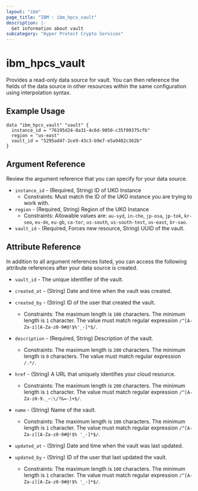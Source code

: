 ```yaml
---
layout: "ibm"
page_title: "IBM : ibm_hpcs_vault"
description: |-
  Get information about vault
subcategory: "Hyper Protect Crypto Services"
---
```


# ibm_hpcs_vault

Provides a read-only data source for vault. You can then reference the fields of the data source in other resources within the same configuration using interpolation syntax.

## Example Usage

```hcl
data "ibm_hpcs_vault" "vault" {
  instance_id = "76195d24-8a31-4c6d-9050-c35f09375cfb"
  region = "us-east"
  vault_id = "5295ad47-2ce9-43c3-b9e7-e5a9482c362b"
}
```

## Argument Reference

Review the argument reference that you can specify for your data source.

* `instance_id` - (Required, String) ID of UKO Instance
  * Constraints: Must match the ID of the UKO instance you are trying to work with.
* `region` - (Required, String) Region of the UKO Instance
  * Constraints: Allowable values are: `au-syd`, `in-che`, `jp-osa`, `jp-tok`, `kr-seo`, `eu-de`, `eu-gb`, `ca-tor`, `us-south`, `us-south-test`, `us-east`, `br-sao`.
* `vault_id` - (Required, Forces new resource, String) UUID of the vault.

## Attribute Reference

In addition to all argument references listed, you can access the following attribute references after your data source is created.

* `vault_id` - The unique identifier of the vault.
* `created_at` - (String) Date and time when the vault was created.

* `created_by` - (String) ID of the user that created the vault.
  * Constraints: The maximum length is `100` characters. The minimum length is `1` character. The value must match regular expression `/^[A-Za-z][A-Za-z0-9#@!$%'_-]*$/`.

* `description` - (Required, String) Description of the vault.
  * Constraints: The maximum length is `200` characters. The minimum length is `0` characters. The value must match regular expression `/.*/`.

* `href` - (String) A URL that uniquely identifies your cloud resource.
  * Constraints: The maximum length is `200` characters. The minimum length is `1` character. The value must match regular expression `/^[A-Za-z0-9._~:\/?&=-]+$/`.

* `name` - (String) Name of the vault.
  * Constraints: The maximum length is `100` characters. The minimum length is `1` character. The value must match regular expression `/^[A-Za-z][A-Za-z0-9#@!$% '_-]*$/`.

* `updated_at` - (String) Date and time when the vault was last updated.

* `updated_by` - (String) ID of the user that last updated the vault.
  * Constraints: The maximum length is `100` characters. The minimum length is `1` character. The value must match regular expression `/^[A-Za-z][A-Za-z0-9#@!$% '_-]*$/`.

